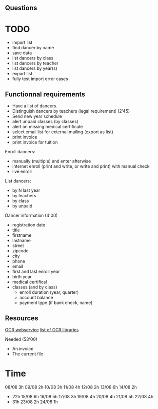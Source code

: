 ## Questions

# TODO

- import list
- find dancer by name
- save data
- list dancers by class
- list dancers by teacher
- list dancers by year(s)
- export list
- fully test import error cases

## Functionnal requirements

- Have a list of dancers.
- Distinguish dancers by teachers (legal requirement) (2'45)
- Send new year schedule
- alert unpaid classes (by classes)
- alert on missing medical certificate
- select email list for external mailing (export as list)
- print invoice
- print invoice for tuition

Enroll dancers:
- manually (multiple) and enter afterwise
- internet enroll (print and write, or write and print) with manual check
- live enroll

List dancers:
- by N last year
- by teachers
- by class
- by unpaid

Dancer information (4'00) 
- registration date
- title
- firstname
- lastname
- street
- zipcode
- city
- phone
- email
- first and last enroll year
- birth year
- medical certifical 
- classes (and by class)
  - enroll duration (year, quarter)
  - account balance 
  - payment type (if bank check, name)
  
## Resources

[OCR webservice](http://www.onlineocr.net/support/OCRWebServices.aspx)
[list of OCR libraries](http://en.wikipedia.org/wiki/Comparison_of_optical_character_recognition_software)

Needed (53'00)
- An invoice
- The current file

# Time

08/08 3h
09/08 2h
10/08 3h
11/08 4h
12/08 2h
13/08 6h
14/08 2h
- 22h
15/08 6h
16/08 5h
17/08 3h
19/08 4h
20/08 4h
21/08 5h
22/08 4h
- 31h
23/08 2h
24/08 1h